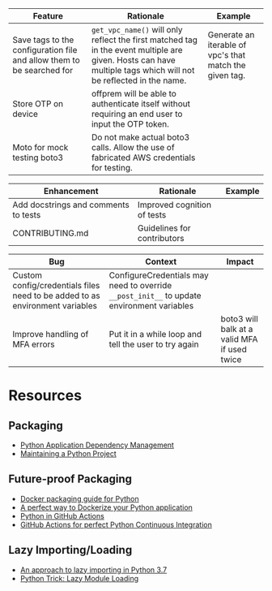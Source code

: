 | Feature | Rationale | Example |
|---------|-----------|---------|
| Save tags to the configuration file and allow them to be searched for | `get_vpc_name()` will only reflect the first matched tag in the event multiple are given. Hosts can have multiple tags which will not be reflected in the name. | Generate an iterable of vpc's that match the given tag.
| Store OTP on device | offprem will be able to authenticate itself without requiring an end user to input the OTP token. |
| Moto for mock testing boto3 | Do not make actual boto3 calls. Allow the use of fabricated AWS credentials for testing. | |

| Enhancement | Rationale | Example |
|-------------|-----------|---------|
| Add docstrings and comments to tests | Improved cognition of tests | |
| CONTRIBUTING.md | Guidelines for contributors |  |

| Bug | Context | Impact |
|-----|---------|--------|
| Custom config/credentials files need to be added to as environment variables | ConfigureCredentials may need to override `__post_init__` to update environment variables |  |
| Improve handling of MFA errors | Put it in a while loop and tell the user to try again | boto3 will balk at a valid MFA if used twice |

# Resources
## Packaging
- [Python Application Dependency Management](https://hynek.me/articles/python-app-deps-2018/)
- [Maintaining a Python Project](https://hynek.me/talks/python-foss/)
## Future-proof Packaging
- [Docker packaging guide for Python](https://pythonspeed.com/docker/)
- [A perfect way to Dockerize your Python application](https://sourcery.ai/blog/python-docker/)
- [Python in GitHub Actions](https://hynek.me/articles/python-github-actions/)
- [GitHub Actions for perfect Python Continuous Integration](https://sourcery.ai/blog/github-actions/)
## Lazy Importing/Loading
- [An approach to lazy importing in Python 3.7](https://snarky.ca/lazy-importing-in-python-3-7/)
- [Python Trick: Lazy Module Loading](https://levelup.gitconnected.com/python-trick-lazy-module-loading-df9b9dc111af)
